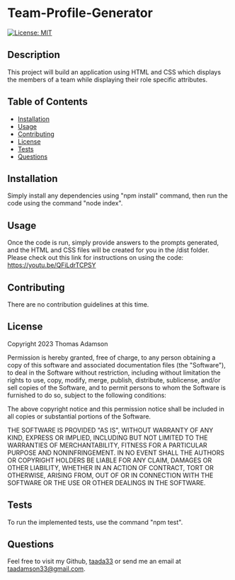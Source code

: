 
# Team-Profile-Generator
[![License: MIT](https://img.shields.io/badge/License-MIT-yellow.svg)](https://opensource.org/licenses/MIT)

  
## Description

This project will build an application using HTML and CSS which displays the members of a team while displaying their role specific attributes.


## Table of Contents

- [Installation](#installation)
- [Usage](#usage)
- [Contributing](#contributing)
- [License](#license)
- [Tests](#tests)
- [Questions](#questions)

## Installation

Simply install any dependencies using "npm install" command, then run the code using the command "node index".

## Usage

Once the code is run, simply provide answers to the prompts generated, and the HTML and CSS files will be created for you in the /dist folder. Please check out this link for instructions on using the code: https://youtu.be/QFiLdrTCPSY
    
## Contributing

There are no contribution guidelines at this time.

## License 
    
Copyright 2023 Thomas Adamson

Permission is hereby granted, free of charge, to any person obtaining a copy of this software and associated documentation files (the "Software"), to deal in the Software without restriction, including without limitation the rights to use, copy, modify, merge, publish, distribute, sublicense, and/or sell copies of the Software, and to permit persons to whom the Software is furnished to do so, subject to the following conditions:

The above copyright notice and this permission notice shall be included in all copies or substantial portions of the Software.

THE SOFTWARE IS PROVIDED "AS IS", WITHOUT WARRANTY OF ANY KIND, EXPRESS OR IMPLIED, INCLUDING BUT NOT LIMITED TO THE WARRANTIES OF MERCHANTABILITY, FITNESS FOR A PARTICULAR PURPOSE AND NONINFRINGEMENT. IN NO EVENT SHALL THE AUTHORS OR COPYRIGHT HOLDERS BE LIABLE FOR ANY CLAIM, DAMAGES OR OTHER LIABILITY, WHETHER IN AN ACTION OF CONTRACT, TORT OR OTHERWISE, ARISING FROM, OUT OF OR IN CONNECTION WITH THE SOFTWARE OR THE USE OR OTHER DEALINGS IN THE SOFTWARE.

## Tests

To run the implemented tests, use the command "npm test".

## Questions

Feel free to visit my Github, [taada33](https://github.com/taada33) or send me an email at taadamson33@gmail.com.

